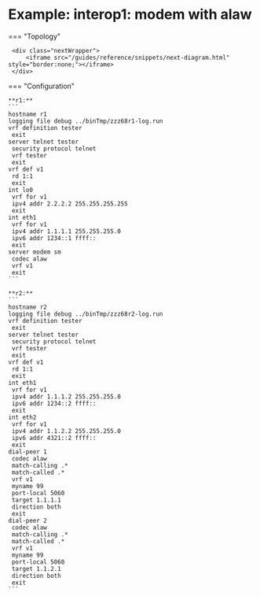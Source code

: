 # Example: interop1: modem with alaw
    
=== "Topology"
    
     <div class="nextWrapper">
         <iframe src="/guides/reference/snippets/next-diagram.html" style="border:none;"></iframe>
     </div>

    
=== "Configuration"
    
    **r1:**
    ```
    hostname r1
    logging file debug ../binTmp/zzz68r1-log.run
    vrf definition tester
     exit
    server telnet tester
     security protocol telnet
     vrf tester
     exit
    vrf def v1
     rd 1:1
     exit
    int lo0
     vrf for v1
     ipv4 addr 2.2.2.2 255.255.255.255
     exit
    int eth1
     vrf for v1
     ipv4 addr 1.1.1.1 255.255.255.0
     ipv6 addr 1234::1 ffff::
     exit
    server modem sm
     codec alaw
     vrf v1
     exit
    ```
    
    **r2:**
    ```
    hostname r2
    logging file debug ../binTmp/zzz68r2-log.run
    vrf definition tester
     exit
    server telnet tester
     security protocol telnet
     vrf tester
     exit
    vrf def v1
     rd 1:1
     exit
    int eth1
     vrf for v1
     ipv4 addr 1.1.1.2 255.255.255.0
     ipv6 addr 1234::2 ffff::
     exit
    int eth2
     vrf for v1
     ipv4 addr 1.1.2.2 255.255.255.0
     ipv6 addr 4321::2 ffff::
     exit
    dial-peer 1
     codec alaw
     match-calling .*
     match-called .*
     vrf v1
     myname 99
     port-local 5060
     target 1.1.1.1
     direction both
     exit
    dial-peer 2
     codec alaw
     match-calling .*
     match-called .*
     vrf v1
     myname 99
     port-local 5060
     target 1.1.2.1
     direction both
     exit
    ```
